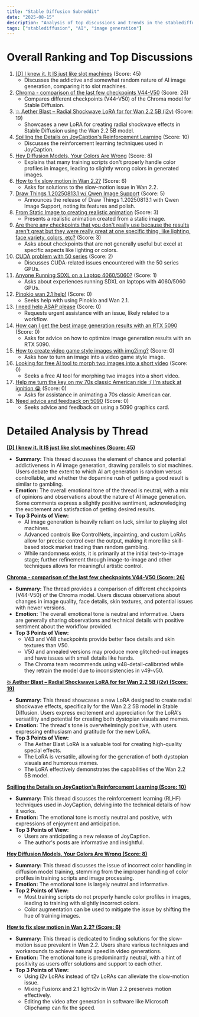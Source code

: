 ```yaml
---
title: "Stable Diffusion Subreddit"
date: "2025-08-15"
description: "Analysis of top discussions and trends in the stablediffusion subreddit"
tags: ["stablediffusion", "AI", "image generation"]
---
```


# Overall Ranking and Top Discussions
1.  [[D] I knew it. It IS just like slot machines](https://www.reddit.com/r/StableDiffusion/comments/1mr6gf0/i_knew_it_it_is_just_like_slot_machines/) (Score: 45)
    *   Discusses the addictive and somewhat random nature of AI image generation, comparing it to slot machines.
2.  [Chroma - comparison of the last few checkpoints V44-V50](https://www.reddit.com/gallery/1mr602e) (Score: 26)
    *   Compares different checkpoints (V44-V50) of the Chroma model for Stable Diffusion.
3.  [💥 Aether Blast – Radial Shockwave LoRA for for Wan 2.2 5B (i2v)](https://v.redd.it/gp97q96oi7jf1) (Score: 19)
    *   Showcases a new LoRA for creating radial shockwave effects in Stable Diffusion using the Wan 2.2 5B model.
4.  [Spilling the Details on JoyCaption's Reinforcement Learning](https://aerial-toothpaste-34a.notion.site/How-OpenAI-Misled-You-on-RLHF-1f83f742d9dd80a68129d06503464aff) (Score: 10)
    *   Discusses the reinforcement learning techniques used in JoyCaption.
5.  [Hey Diffusion Models, Your Colors Are Wrong](https://civitai.com/articles/18193) (Score: 8)
    *   Explains that many training scripts don't properly handle color profiles in images, leading to slightly wrong colors in generated images.
6.  [How to fix slow motion in Wan 2.2?](https://www.reddit.com/r/StableDiffusion/comments/1mr0sep/how_to_fix_slow_motion_in_wan_22/) (Score: 6)
    *   Asks for solutions to the slow-motion issue in Wan 2.2.
7.  [Draw Things 1.20250813.1 w/ Qwen Image Support](https://www.reddit.com/r/StableDiffusion/comments/1mr6c7k/draw_things_1202508131_w_qwen_image_support/) (Score: 5)
    *   Announces the release of Draw Things 1.20250813.1 with Qwen Image Support, noting its features and polish.
8.  [From Static Image to creating realistic animation](https://v.redd.it/391n2g3l28jf1) (Score: 3)
    *   Presents a realistic animation created from a static image.
9.  [Are there any checkpoints that you don't really use because the results aren't great but they were really great at one specific thing, like lighting, face variety, colors, etc?](https://www.reddit.com/r/StableDiffusion/comments/1mr20b6/are_there_any_checkpoints_that_you_dont_really/) (Score: 3)
    *   Asks about checkpoints that are not generally useful but excel at specific aspects like lighting or colors.
10. [CUDA problem with 50 series](https://www.reddit.com/r/StableDiffusion/comments/1mr74v9/cuda_problem_with_50_series/) (Score: 2)
    *   Discusses CUDA-related issues encountered with the 50 series GPUs.
11. [Anyone Running SDXL on a Laptop 4060/5060?](https://www.reddit.com/r/StableDiffusion/comments/1mr6kdx/anyone_running_sdxl_on_a_laptop_40605060/) (Score: 1)
    *   Asks about experiences running SDXL on laptops with 4060/5060 GPUs.
12. [Pinokio wan 2.1 help!](https://i.redd.it/iicnm3ggr7jf1.jpeg) (Score: 0)
    *   Seeks help with using Pinokio and Wan 2.1.
13. [I need help ASAP please](https://i.redd.it/vxbdpto9u7jf1.png) (Score: 0)
    *   Requests urgent assistance with an issue, likely related to a workflow.
14. [How can I get the best image generation results with an RTX 5090](https://www.reddit.com/r/StableDiffusion/comments/1mr1pb0/how_can_i_get_the_best_image_generation_results/) (Score: 0)
    *   Asks for advice on how to optimize image generation results with an RTX 5090.
15. [How to create video game style images with img2img?](https://www.reddit.com/r/StableDiffusion/comments/1mr26il/how_to_create_video_game_style_images_with_img2img/) (Score: 0)
    *   Asks how to turn an image into a video game style image.
16. [Looking for free AI tool to morph two images into a short video](https://www.reddit.com/r/StableDiffusion/comments/1mr2t6d/looking_for_free_ai_tool_to_morph_two_images_into/) (Score: 0)
    *   Seeks a free AI tool for morphing two images into a short video.
17. [Help me turn the key on my 70s classic American ride :( I'm stuck at ignition 😭](https://www.reddit.com/r/StableDiffusion/comments/1mr3l3n/help_me_turn_the_key_on_my_70s_classic_american/) (Score: 0)
    *   Asks for assistance in animating a 70s classic American car.
18. [Need advice and feedback on 5090](https://www.reddit.com/r/StableDiffusion/comments/1mr5imi/need_advice_and_feedback_on_5090/) (Score: 0)
    *   Seeks advice and feedback on using a 5090 graphics card.

# Detailed Analysis by Thread
**[[D] I knew it. It IS just like slot machines (Score: 45)](https://www.reddit.com/r/StableDiffusion/comments/1mr6gf0/i_knew_it_it_is_just_like_slot_machines/)**
*   **Summary:** This thread discusses the element of chance and potential addictiveness in AI image generation, drawing parallels to slot machines. Users debate the extent to which AI art generation is random versus controllable, and whether the dopamine rush of getting a good result is similar to gambling.
*   **Emotion:** The overall emotional tone of the thread is neutral, with a mix of opinions and observations about the nature of AI image generation. Some comments express a slightly positive sentiment, acknowledging the excitement and satisfaction of getting desired results.
*   **Top 3 Points of View:**
    *   AI image generation is heavily reliant on luck, similar to playing slot machines.
    *   Advanced controls like ControlNets, inpainting, and custom LoRAs allow for precise control over the output, making it more like skill-based stock market trading than random gambling.
    *   While randomness exists, it is primarily at the initial text-to-image stage; further refinement through image-to-image and other techniques allows for meaningful artistic control.

**[Chroma - comparison of the last few checkpoints V44-V50 (Score: 26)](https://www.reddit.com/gallery/1mr602e)**
*   **Summary:** The thread provides a comparison of different checkpoints (V44-V50) of the Chroma model.  Users discuss observations about changes in image quality, face details, skin textures, and potential issues with newer versions.
*   **Emotion:** The overall emotional tone is neutral and informative.  Users are generally sharing observations and technical details with positive sentiment about the workflow provided.
*   **Top 3 Points of View:**
    *   V43 and V48 checkpoints provide better face details and skin textures than V50.
    *   V50 and annealed versions may produce more glitched-out images and have issues with small details like hands.
    *   The Chroma team recommends using v48-detail-calibrated while they retrain the model due to inconsistencies in v49-v50.

**[💥 Aether Blast – Radial Shockwave LoRA for for Wan 2.2 5B (i2v) (Score: 19)](https://v.redd.it/gp97q96oi7jf1)**
*   **Summary:**  This thread showcases a new LoRA designed to create radial shockwave effects, specifically for the Wan 2.2 5B model in Stable Diffusion. Users express excitement and appreciation for the LoRA's versatility and potential for creating both dystopian visuals and memes.
*   **Emotion:** The thread's tone is overwhelmingly positive, with users expressing enthusiasm and gratitude for the new LoRA.
*   **Top 3 Points of View:**
    *   The Aether Blast LoRA is a valuable tool for creating high-quality special effects.
    *   The LoRA is versatile, allowing for the generation of both dystopian visuals and humorous memes.
    *   The LoRA effectively demonstrates the capabilities of the Wan 2.2 5B model.

**[Spilling the Details on JoyCaption's Reinforcement Learning (Score: 10)](https://aerial-toothpaste-34a.notion.site/How-OpenAI-Misled-You-on-RLHF-1f83f742d9dd80a68129d06503464aff)**
*   **Summary:** This thread discusses the reinforcement learning (RLHF) techniques used in JoyCaption, delving into the technical details of how it works.
*   **Emotion:** The emotional tone is mostly neutral and positive, with expressions of enjoyment and anticipation.
*   **Top 3 Points of View:**
    *   Users are anticipating a new release of JoyCaption.
    *   The author's posts are informative and insightful.

**[Hey Diffusion Models, Your Colors Are Wrong (Score: 8)](https://civitai.com/articles/18193)**
*   **Summary:** This thread discusses the issue of incorrect color handling in diffusion model training, stemming from the improper handling of color profiles in training scripts and image processing.
*   **Emotion:** The emotional tone is largely neutral and informative.
*   **Top 2 Points of View:**
    *   Most training scripts do not properly handle color profiles in images, leading to training with slightly incorrect colors.
    *   Color augmentation can be used to mitigate the issue by shifting the hue of training images.

**[How to fix slow motion in Wan 2.2? (Score: 6)](https://www.reddit.com/r/StableDiffusion/comments/1mr0sep/how_to_fix_slow_motion_in_wan_22/)**
*   **Summary:** This thread is dedicated to finding solutions for the slow-motion issue prevalent in Wan 2.2. Users share various techniques and workarounds to achieve natural speed in video generations.
*   **Emotion:** The emotional tone is predominantly neutral, with a hint of positivity as users offer solutions and support to each other.
*   **Top 3 Points of View:**
    *   Using i2v LoRAs instead of t2v LoRAs can alleviate the slow-motion issue.
    *   Mixing Fusionx and 2.1 lightx2v in Wan 2.2 preserves motion effectively.
    *   Editing the video after generation in software like Microsoft Clipchamp can fix the speed.
